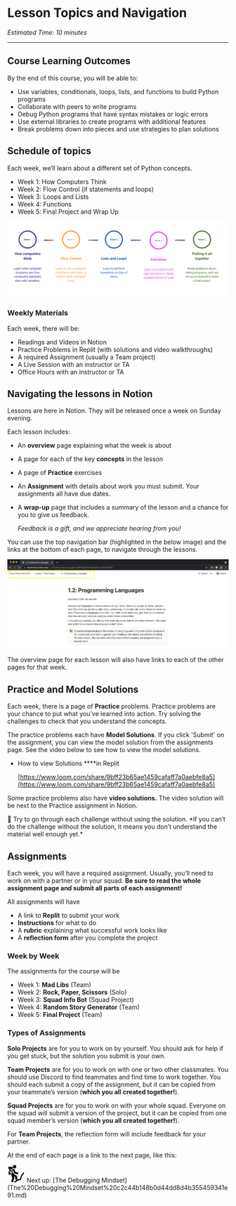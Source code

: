 # Lesson Topics and Navigation

*Estimated Time: 10 minutes*

---

## Course Learning Outcomes

By the end of this course, you will be able to:

- Use variables, conditionals, loops, lists, and functions to build Python programs
- Collaborate with peers to write programs
- Debug Python programs that have syntax mistakes or logic errors
- Use external libraries to create programs with additional features
- Break problems down into pieces and use strategies to plan solutions

## Schedule of topics

Each week, we’ll learn about a different set of Python concepts.

- Week 1: How Computers Think
- Week 2: Flow Control (if statements and loops)
- Week 3: Loops and Lists
- Week 4: Functions
- Week 5: Final Project and Wrap Up

![CA34D70C-87EC-4EF3-AFEE-A120FB5FEA28-535-0000735474314E2E.png](Lesson%20Topics%20and%20Navigation%20b7c3276fdfae4ee3bea3d72a01f422ad/CA34D70C-87EC-4EF3-AFEE-A120FB5FEA28-535-0000735474314E2E.png)

### Weekly Materials

Each week, there will be:

- Readings and Videos in Notion
- Practice Problems in Replit (with solutions and video walkthroughs)
- A required Assignment (usually a Team project)
- A Live Session with an instructor or TA
- Office Hours with an instructor or TA

## Navigating the lessons in Notion

Lessons are here in Notion. They will be released once a week on Sunday evening.

Each lesson includes:

- An **overview** page explaining what the week is about
- A page for each of the key **concepts** in the lesson
- A page of **Practice** exercises
- An **Assignment** with details about work you must submit. Your assignments all have due dates.
- A **wrap-up** page that includes a summary of the lesson and a chance for you to give us feedback.
    
    *Feedback is a gift, and we appreciate hearing from you!*
    

You can use the top navigation bar (highlighted in the below image) and the links at the bottom of each page, to navigate through the lessons.

![Lesson%20Topics%20and%20Navigation%20b7c3276fdfae4ee3bea3d72a01f422ad/Screen_Shot_2021-07-30_at_1.50.42_PM.png](Lesson%20Topics%20and%20Navigation%20b7c3276fdfae4ee3bea3d72a01f422ad/Screen_Shot_2021-07-30_at_1.50.42_PM.png)

The overview page for each lesson will also have links to each of the other pages for that week.

## Practice and Model Solutions

Each week, there is a page of **Practice** problems. Practice problems are your chance to put what you’ve learned into action. Try solving the challenges to check that you understand the concepts.

The practice problems each have **Model Solutions**. If you click 'Submit' on the assignment, you can view the model solution from the assignments page. See the video below to see how to view the model solutions.

- How to view Solutions ****in Replit
    
    [https://www.loom.com/share/9bff23b65ae1459cafaff7a0aebfe8a5](https://www.loom.com/share/9bff23b65ae1459cafaff7a0aebfe8a5)
    

Some practice problems also have **video solutions.** The video solution will be next to the Practice assignment in Notion.

<aside>
🚧 Try to go through each challenge without using the solution. *If you can’t do the challenge without the solution, it means you don’t understand the material well enough yet.*

</aside>

## Assignments

Each week, you will have a required assignment. Usually, you’ll need to work on with a partner or in your squad. **Be sure to read the whole assignment page and submit all parts of each assignment!**

All assignments will have

- A link to **Replit** to submit your work
- **Instructions** for what to do
- A **rubric** explaining what successful work looks like
- A **reflection form** after you complete the project

### Week by Week

The assignments for the course will be

- Week 1: **Mad Libs** (Team)
- Week 2: **Rock, Paper, Scissors** (Solo)
- Week 3: **Squad Info Bot** (Squad Project)
- Week 4: **Random Story Generator** (Team)
- Week 5: **Final Project** (Team)

### Types of Assignments

**Solo Projects** are for you to work on by yourself. You should ask for help if you get stuck, but the solution you submit is your own.

**Team Projects** are for you to work on with one or two other classmates. You should use Discord to find teammates and find time to work together. You should each submit a copy of the assignment, but it can be copied from your teammate’s version (**which you all created together!**).

**Squad Projects** are for you to work on with your whole squad. Everyone on the squad will submit a version of the project, but it can be copied from one squad member’s version (**which you all created together!**).

For **Team Projects**, the reflection form will include feedback for your partner.

At the end of each page is a link to the next page, like this:

<aside>
<img src="../man-in-hike.png" alt="../man-in-hike.png" width="40px" /> Next up: [The Debugging Mindset](The%20Debugging%20Mindset%20c2c44b148b0d44dd8d4b355459341e91.md)

</aside>
